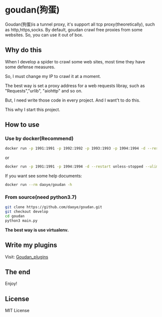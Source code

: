 # goudan(狗蛋)

Goudan(狗蛋)is a tunnel proxy, it's support all tcp proxy(theoretically), such as http,https,socks.
By default, goudan crawl free proxies from some websites. So, you can use it out of box.

## Why do this

When I develop a spider to crawl some web sites, most time they have some defense measures.

So, I must change my IP to crawl it at a moment.

The best way is set a proxy address for a web requests libray, such as "Requests","urlib", "aiohttp" and so on.

But, I need write those code in every project. And I want't to do this.

This why I start this project.

## How to use

### Use by docker(Recommend)

```bash
docker run -p 1991:1991 -p 1992:1992 -p 1993:1993 -p 1994:1994 -d --restart unless-stopped --ulimit nofile=2048:2048 --ulimit nproc=1024 --name goudan daoye/goudan
```

or

```bash
docker run -p 1991:1991 -p 1994:1994 -d --restart unless-stopped --ulimit nofile=2048:2048 --ulimit nproc=1024 --name goudan daoye/goudan --log_level 10 -r 10 -l http:0.0.0.0:1991,socks5:0.0.0.0:1994
```

If you want see some help documents:

```bash
docker run --rm daoye/goudan -h
```

### From source(need python3.7)

```bash
git clone https://github.com/daoye/goudan.git
git checkout develop
cd goudan
python3 main.py
```

__The best way is use virtualenv.__

## Write my plugins

Visit: [Goudan_plugins](https://github.com/daoye/goudan_plugins)


## The end

Enjoy!

## License

MIT License
